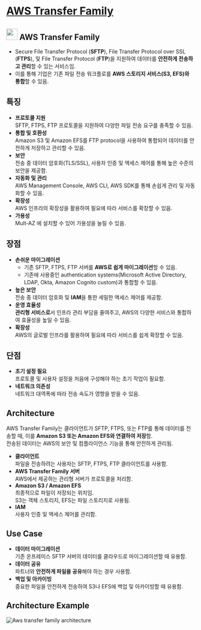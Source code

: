 # [AWS Transfer Family](https://aws.amazon.com/ko/aws-transfer-family/)

## <img src = "https://github.com/LeeWooJung/AWS-SAA-C03/assets/31682438/39b5aef7-80b5-4738-9d2c-0bb290513d89" width = "30" height = "30"> AWS Transfer Family

* Secure File Transfer Protocol (**SFTP**), File Transfer Protocol over SSL (**FTPS**), 및 File Transfer Protocol (**FTP**)을 지원하여 데이터를 **안전하게 전송하고 관리**할 수 있는 서비스임.  
* 이를 통해 기업은 기존 파일 전송 워크플로를 **AWS 스토리지 서비스(S3, EFS)와 통합**할 수 있음.

## 특징

* **프로토콜 지원**  
SFTP, FTPS, FTP 프로토콜을 지원하여 다양한 파일 전송 요구를 충족할 수 있음.
* **통합 및 호환성**  
Amazon S3 및 Amazon EFS를 FTP protocol을 사용하여 통합되어 데이터를 안전하게 저장하고 관리할 수 있음.
* **보안**  
전송 중 데이터 암호화(TLS/SSL), 사용자 인증 및 액세스 제어를 통해 높은 수준의 보안을 제공함.
* **자동화 및 관리**  
AWS Management Console, AWS CLI, AWS SDK를 통해 손쉽게 관리 및 자동화할 수 있음.
* **확장성**  
AWS 인프라의 확장성을 활용하여 필요에 따라 서비스를 확장할 수 있음.
* **가용성**  
Mult-AZ 에 설치할 수 있어 가용성을 늘릴 수 있음.

## 장점
* **손쉬운 마이그레이션**  
    * 기존 SFTP, FTPS, FTP 서버를 **AWS로 쉽게 마이그레이션**할 수 있음.
    * 기존에 사용중인 authentication systems(Microsoft Active Directory, LDAP, Okta, Amazon Cognito custom)과 통합할 수 있음.
* **높은 보안**  
전송 중 데이터 암호화 및 **IAM**을 통한 세밀한 액세스 제어를 제공함.
* **운영 효율성**  
**관리형 서비스로**서 인프라 관리 부담을 줄여주고, AWS의 다양한 서비스와 통합하여 효율성을 높일 수 있음.
* **확장성**  
AWS의 글로벌 인프라를 활용하여 필요에 따라 서비스를 쉽게 확장할 수 있음.

## 단점
* **초기 설정 필요**  
프로토콜 및 사용자 설정을 처음에 구성해야 하는 초기 작업이 필요함.
* **네트워크 의존성**  
네트워크 대역폭에 따라 전송 속도가 영향을 받을 수 있음.

## Architecture
AWS Transfer Family는 클라이언트가 SFTP, FTPS, 또는 FTP를 통해 데이터를 전송할 때, 이를 **Amazon S3 또는 Amazon EFS와 연결하여 저장**함.  
전송된 데이터는 AWS의 보안 및 컴플라이언스 기능을 통해 안전하게 관리됨.

* **클라이언트**  
파일을 전송하려는 사용자는 SFTP, FTPS, FTP 클라이언트를 사용함.
* **AWS Transfer Family 서버**  
AWS에서 제공하는 관리형 서버가 프로토콜을 처리함.
* **Amazon S3 / Amazon EFS**  
최종적으로 파일이 저장되는 위치임.  
S3는 객체 스토리지, EFS는 파일 스토리지로 사용됨.
* **IAM**  
사용자 인증 및 액세스 제어를 관리함.

## Use Case
* **데이터 마이그레이션**  
기존 온프레미스 SFTP 서버의 데이터를 클라우드로 마이그레이션할 때 유용함.
* **데이터 공유**  
파트너와 **안전하게 파일을 공유**해야 하는 경우 사용함.
* **백업 및 아카이빙**  
중요한 파일을 안전하게 전송하여 S3나 EFS에 백업 및 아카이빙할 때 유용함.

## Architecture Example

![Aws transfer family architecture](https://github.com/LeeWooJung/AWS-SAA-C03/assets/31682438/5b431d2c-b6fb-43de-b43e-276b93fdacc9)
